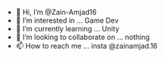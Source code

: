 - 👋 Hi, I’m @Zain-Amjad16
- 👀 I’m interested in ... Game Dev
- 🌱 I’m currently learning ... Unity
- 💞️ I’m looking to collaborate on ... nothing
- 📫 How to reach me ... insta @zainamjad.16

<!---
Zain-Amjad16/Zain-Amjad16 is a ✨ special ✨ repository because its `README.md` (this file) appears on your GitHub profile.
You can click the Preview link to take a look at your changes.
--->
